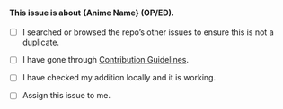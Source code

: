 
#### This issue is about {Anime Name} (OP/ED).

- [ ] I searched or browsed the repo’s other issues to ensure this is not a duplicate.
- [ ] I have gone through [Contribution Guidelines](https://github.com/Anshuman-Verma/ongaku/blob/master/CONTRIBUTING.md).
- [ ] I have checked my addition locally and it is working.
- [ ] Assign this issue to me.


